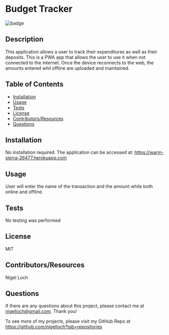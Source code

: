 #  Budget Tracker

![badge](https://img.shields.io/badge/License-MIT-brightgreen)

##  Description

This application allows a user to track their expenditures as well as their deposits. This is a PWA app that allows the user to use it when not connected to the internet. Once the device reconnects to the web, the amounts entered whil offline are uploaded and maintained.

##  Table of Contents
* [Installation](#installation)
* [Usage](#usage)
* [Tests](#tests)
* [License](#license)
* [Contributors/Resources](#contributors)
* [Questions](#questions)

##  Installation

No installation required. The application can be accessed at: <https://warm-sierra-26477.herokuapp.com>

##  Usage

User will enter the name of the transaction and the amount while both online and offline.

##  Tests

No testing was performed

##  License

MIT

##  Contributors/Resources

Nigel Loch

##  Questions

If there are any questions about this project, please contact me at <nigelloch@gmail.com>. Thank you!

To see more of my projects, please visit my GitHub Repo at <https://github.com/nigelloch?tab=repositories>

  